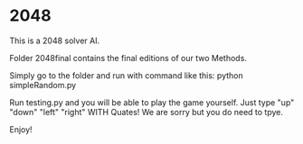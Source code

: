 2048
====

This is a 2048 solver AI. 

Folder 2048final contains the final editions of our two Methods.

Simply go to the folder and run with command like this:
	python simpleRandom.py

Run testing.py and you will be able to play the game yourself.
Just type 
	"up"
	"down"
	"left"
	"right"
WITH Quates!
We are sorry but you do need to tpye.

Enjoy!